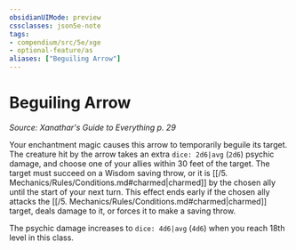 ```yaml
---
obsidianUIMode: preview
cssclasses: json5e-note
tags:
- compendium/src/5e/xge
- optional-feature/as
aliases: ["Beguiling Arrow"]
---
```

# Beguiling Arrow
*Source: Xanathar's Guide to Everything p. 29* 

Your enchantment magic causes this arrow to temporarily beguile its target. The creature hit by the arrow takes an extra `dice: 2d6|avg` (`2d6`) psychic damage, and choose one of your allies within 30 feet of the target. The target must succeed on a Wisdom saving throw, or it is [[/5. Mechanics/Rules/Conditions.md#charmed\|charmed]] by the chosen ally until the start of your next turn. This effect ends early if the chosen ally attacks the [[/5. Mechanics/Rules/Conditions.md#charmed\|charmed]] target, deals damage to it, or forces it to make a saving throw.

The psychic damage increases to `dice: 4d6|avg` (`4d6`) when you reach 18th level in this class.